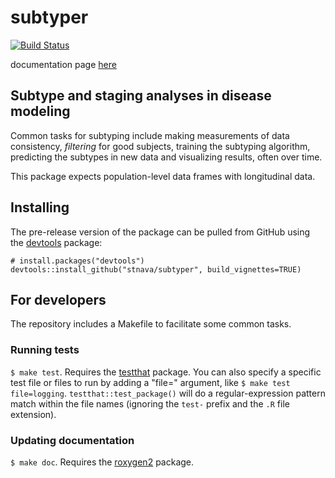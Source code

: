 # subtyper

[![Build Status](https://travis-ci.org/stnava/subtyper.png?branch=master)](https://travis-ci.org/stnava/subtyper)

documentation page [here](https://stnava.github.io/subtyper/)

## Subtype and staging analyses in disease modeling

Common tasks for subtyping include making measurements of data consistency,
*filtering* for good subjects, training the subtyping algorithm, predicting
the subtypes in new data and visualizing results, often over time.

This package expects population-level data frames with longitudinal data.


## Installing

The pre-release version of the package can be pulled from GitHub using the [devtools](https://github.com/r-lib/devtools) package:

    # install.packages("devtools")
    devtools::install_github("stnava/subtyper", build_vignettes=TRUE)

## For developers

The repository includes a Makefile to facilitate some common tasks.

### Running tests

`$ make test`. Requires the [testthat](http://testthat.r-lib.org/) package. You can also specify a specific test file or files to run by adding a "file=" argument, like `$ make test file=logging`. `testthat::test_package()` will do a regular-expression pattern match within the file names (ignoring the `test-` prefix and the `.R` file extension).

### Updating documentation

`$ make doc`. Requires the [roxygen2](https://github.com/klutometis/roxygen) package.
